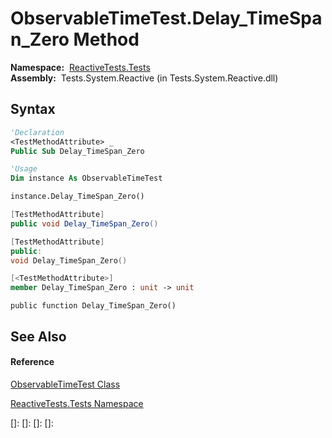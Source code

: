 # ObservableTimeTest.Delay\_TimeSpan\_Zero Method

**Namespace:**  [ReactiveTests.Tests](ReactiveTests.Tests\ReactiveTests.Tests.md)  
**Assembly:**  Tests.System.Reactive (in Tests.System.Reactive.dll)

## Syntax

```vb
'Declaration
<TestMethodAttribute> _
Public Sub Delay_TimeSpan_Zero
```

```vb
'Usage
Dim instance As ObservableTimeTest

instance.Delay_TimeSpan_Zero()
```

```csharp
[TestMethodAttribute]
public void Delay_TimeSpan_Zero()
```

```c++
[TestMethodAttribute]
public:
void Delay_TimeSpan_Zero()
```

```fsharp
[<TestMethodAttribute>]
member Delay_TimeSpan_Zero : unit -> unit 
```

```jscript
public function Delay_TimeSpan_Zero()
```

## See Also

#### Reference

[ObservableTimeTest Class](ObservableTimeTest\ObservableTimeTest.md)

[ReactiveTests.Tests Namespace](ReactiveTests.Tests\ReactiveTests.Tests.md)

[]: 
[]: 
[]: 
[]: 